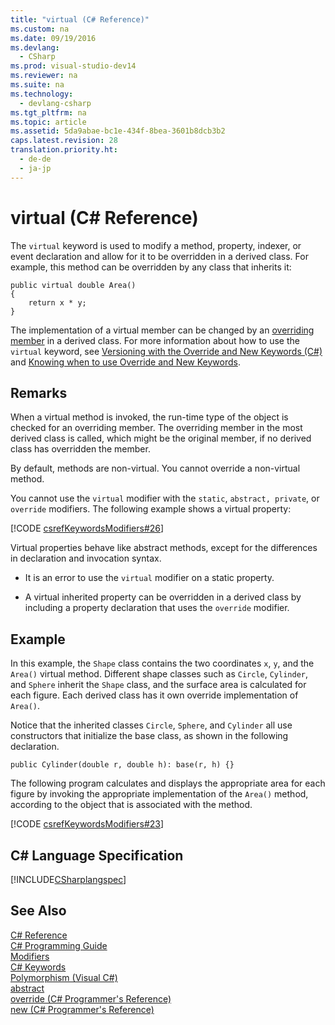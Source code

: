 ```yaml
---
title: "virtual (C# Reference)"
ms.custom: na
ms.date: 09/19/2016
ms.devlang: 
  - CSharp
ms.prod: visual-studio-dev14
ms.reviewer: na
ms.suite: na
ms.technology: 
  - devlang-csharp
ms.tgt_pltfrm: na
ms.topic: article
ms.assetid: 5da9abae-bc1e-434f-8bea-3601b8dcb3b2
caps.latest.revision: 28
translation.priority.ht: 
  - de-de
  - ja-jp
---
```

# virtual (C# Reference)
The `virtual` keyword is used to modify a method, property, indexer, or event declaration and allow for it to be overridden in a derived class. For example, this method can be overridden by any class that inherits it:  
  
```  
public virtual double Area()   
{  
    return x * y;  
}  
```  
  
 The implementation of a virtual member can be changed by an [overriding member](../vs140/override--C#-Reference-.md) in a derived class. For more information about how to use the `virtual` keyword, see [Versioning with the Override and New Keywords (C#)](../vs140/Versioning-with-the-Override-and-New-Keywords--C#-Programming-Guide-.md) and [Knowing when to use Override and New Keywords](../vs140/Knowing-When-to-Use-Override-and-New-Keywords--C#-Programming-Guide-.md).  
  
## Remarks  
 When a virtual method is invoked, the run-time type of the object is checked for an overriding member. The overriding member in the most derived class is called, which might be the original member, if no derived class has overridden the member.  
  
 By default, methods are non-virtual. You cannot override a non-virtual method.  
  
 You cannot use the `virtual` modifier with the `static`, `abstract, private`, or `override` modifiers. The following example shows a virtual property:  
  
 [!CODE [csrefKeywordsModifiers#26](../CodeSnippet/VS_Snippets_VBCSharp/csrefKeywordsModifiers#26)]  
  
 Virtual properties behave like abstract methods, except for the differences in declaration and invocation syntax.  
  
-   It is an error to use the `virtual` modifier on a static property.  
  
-   A virtual inherited property can be overridden in a derived class by including a property declaration that uses the `override` modifier.  
  
## Example  
 In this example, the `Shape` class contains the two coordinates `x`, `y`, and the `Area()` virtual method. Different shape classes such as `Circle`, `Cylinder`, and `Sphere` inherit the `Shape` class, and the surface area is calculated for each figure. Each derived class has it own override implementation of `Area()`.  
  
 Notice that the inherited classes `Circle`, `Sphere`, and `Cylinder` all use constructors that initialize the base class, as shown in the following declaration.  
  
```  
public Cylinder(double r, double h): base(r, h) {}  
```  
  
 The following program calculates and displays the appropriate area for each figure by invoking the appropriate implementation of the `Area()` method, according to the object that is associated with the method.  
  
 [!CODE [csrefKeywordsModifiers#23](../CodeSnippet/VS_Snippets_VBCSharp/csrefKeywordsModifiers#23)]  
  
## C# Language Specification  
 [!INCLUDE[CSharplangspec](../vs140/includes/Csharplangspec_md.md)]  
  
## See Also  
 [C# Reference](../vs140/C#-Reference.md)   
 [C# Programming Guide](../vs140/C#-Programming-Guide.md)   
 [Modifiers](../vs140/Modifiers--C#-Reference-.md)   
 [C# Keywords](../Topic/C%23%20Keywords.md)   
 [Polymorphism (Visual C#)](../Topic/Polymorphism%20\(C%23%20Programming%20Guide\).md)   
 [abstract](../vs140/abstract--C#-Reference-.md)   
 [override (C# Programmer's Reference)](../vs140/override--C#-Reference-.md)   
 [new (C# Programmer's Reference)](../vs140/new--C#-Reference-.md)